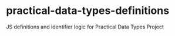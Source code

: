 # practical-data-types-definitions
JS definitions and identifier logic for Practical Data Types Project
